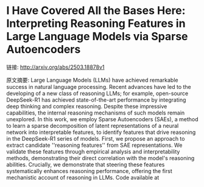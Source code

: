 # I Have Covered All the Bases Here: Interpreting Reasoning Features in Large Language Models via Sparse Autoencoders

链接: http://arxiv.org/abs/2503.18878v1

原文摘要:
Large Language Models (LLMs) have achieved remarkable success in natural
language processing. Recent advances have led to the developing of a new class
of reasoning LLMs; for example, open-source DeepSeek-R1 has achieved
state-of-the-art performance by integrating deep thinking and complex
reasoning. Despite these impressive capabilities, the internal reasoning
mechanisms of such models remain unexplored. In this work, we employ Sparse
Autoencoders (SAEs), a method to learn a sparse decomposition of latent
representations of a neural network into interpretable features, to identify
features that drive reasoning in the DeepSeek-R1 series of models. First, we
propose an approach to extract candidate ''reasoning features'' from SAE
representations. We validate these features through empirical analysis and
interpretability methods, demonstrating their direct correlation with the
model's reasoning abilities. Crucially, we demonstrate that steering these
features systematically enhances reasoning performance, offering the first
mechanistic account of reasoning in LLMs. Code available at
